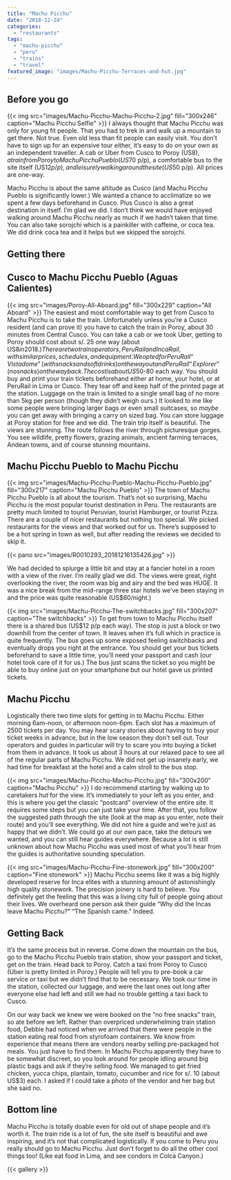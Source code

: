```yaml
---
title: "Machu Picchu"
date: "2018-12-24"
categories: 
  - "restaurants"
tags: 
  - "machu-picchu"
  - "peru"
  - "trains"
  - "travel"
featured_image: "images/Machu-Picchu-Terraces-and-hut.jpg"
---
```


## Before you go

{{< img src="images/Machu-Picchu-Machu-Picchu-2.jpg" fill="300x246" caption="Machu Picchu Selfie" >}}
I always thought that Machu Picchu was only for young fit people. That
you had to trek in and walk up a mountain to get there. Not true. Even
old less than fit people can easily visit. You don’t have to sign up
for an expensive tour either, it’s easy to do on your own as an
independent traveller. A cab or Uber from Cusco to Poroy (US$8), a
train from Poroy to Machu Picchu Pueblo (US$70 p/p), a comfortable bus
to the site itself (US$12 p/p), and leisurely walking around the site
(US$50 p/p). All prices are one-way.

Machu Picchu is about the same altitude as Cusco (and Machu Picchu
Pueblo is significantly lower.) We wanted a chance to acclimatize so
we spent a few days beforehand in Cusco. Plus Cusco is also a great
destination in itself. I’m glad we did. I don’t think we would have
enjoyed walking around Machu Picchu nearly as much if we hadn’t taken
that time. You can also take sorojchi which is a painkiller with
caffeine, or coca tea. We did drink coca tea and it helps but we
skipped the sorojchi.

## Getting there

## Cusco to Machu Picchu Pueblo (Aguas Calientes)

{{< img src="images/Poroy-All-Aboard.jpg" fill="300x229" caption="All Aboard" >}}
The easiest and most comfortable way to get from Cusco to Machu Picchu
is to take the train. Unfortunately unless you’re a Cusco resident
(and can prove it) you have to catch the train in Poroy, about 30
minutes from Central Cusco. You can take a cab or we took Uber,
getting to Poroy should cost about s/. 25 one way (about US$8 in
2018.) There are two train operators, PeruRail and IncaRail, with
similar prices, schedules, and equipment. We opted for PeruRail
“Vistadome” (with snacks and soft drinks) on the way out and PeruRail
“Explorer” (no snacks) on the way back. The cost is about US$50-80
each way. You should buy and print your train tickets beforehand
either at home, your hotel, or at PeruRail in Lima or Cusco. They tear
off and keep half of the printed page at the station. Luggage on the
train is limited to a single small bag of no more than 5kg per person
(though they didn’t weigh ours.) It looked to me like some people were
bringing larger bags or even small suitcases, so _maybe_ you can get
away with bringing a carry on sized bag. You can store luggage at
Poroy station for free and we did. The train trip itself is
beautiful. The views are stunning. The route follows the river through
picturesque gorges. You see wildlife, pretty flowers, grazing animals,
ancient farming terraces, Andean towns, and of course stunning
mountains.

## Machu Picchu Pueblo to Machu Picchu

{{< img src="images/Machu-Picchu-Pueblo-Machu-Picchu-Pueblo.jpg" fill="300x217" caption="Machu Picchu Pueblo" >}}
The town of Machu Picchu Pueblo is all about the tourism. That’s not
so surprising, Machu Picchu _is_ the most popular tourist destination
in Peru. The restaurants are pretty much limited to tourist Peruvian,
tourist Hamburger, or tourist Pizza. There are a couple of nicer
restaurants but nothing too special. We picked restaurants for the
views and that worked out for us. There’s supposed to be a hot spring
in town as well, but after reading the reviews we decided to skip it.

{{< pano src="images/R0010293_20181216135426.jpg" >}}

We had decided to splurge a little bit and stay at a fancier hotel in
a room with a view of the river. I’m really glad we did. The views
were great, right overlooking the river, the room was big and airy and
the bed was HUGE. It was a nice break from the mid-range three star
hotels we’ve been staying in and the price was quite reasonable
(US$60/night.)

{{< img src="images/Machu-Picchu-The-switchbacks.jpg" fill="300x207" caption="The switchbacks" >}}
To get from town to Machu Picchu itself there is a shared bus (US$12
p/p each way). The stop is just a block or two downhill from the
center of town. It leaves when it’s full which in practice is quite
frequently. The bus goes up some exposed feeling switchbacks and
eventually drops you right at the entrance. You should get your bus
tickets beforehand to save a little time, you’ll need your passport
and cash (our hotel took care of it for us.) The bus just scans the
ticket so you might be able to buy online just on your smartphone but
our hotel gave us printed tickets.

## Machu Picchu

Logistically there two time slots for getting in to Machu
Picchu. Either morning 6am-noon, or afternoon noon-6pm. Each slot has
a maximum of 2500 tickets per day. You may hear scary stories about
having to buy your ticket weeks in advance, but in the low season they
don't sell out. Tour operators and guides in particular will try to
scare you into buying a ticket from them in advance. It took us about
3 hours at our relaxed pace to see all of the regular parts of Machu
Picchu. We did not get up insanely early, we had time for breakfast at
the hotel and a calm stroll to the bus stop.

{{< img src="images/Machu-Picchu-Machu-Picchu.jpg" fill="300x200" caption="Machu Picchu" >}}
I do recommend starting by walking up to caretakers hut for the
view. It’s immediately to your left as you enter, and this is where
you get the classic “postcard” overview of the entire site. It
requires some steps but you can just take your time. After that, you
follow the suggested path through the site (look at the map as you
enter, note their route) and you’ll see everything. We did not hire a
guide and we’re just as happy that we didn’t. We could go at our own
pace, take the detours we wanted, and you can still hear guides
everywhere. Because a lot is still unknown about how Machu Picchu was
used most of what you’ll hear from the guides is authoritative
sounding speculation.

{{< img src="images/Machu-Picchu-Fine-stonework.jpg" fill="300x200" caption="Fine stonework" >}}
Machu Picchu seems like it was a big highly developed reserve for Inca
elites with a stunning amount of astonishingly high quality
stonework. The precision joinery is hard to believe. You definitely
get the feeling that this was a living city full of people going about
their lives. We overheard one person ask their guide “Why did the
Incas leave Machu Picchu?” “The Spanish came.” Indeed.

## Getting Back

It’s the same process but in reverse. Come down the mountain on the
bus, go to the Machu Picchu Pueblo train station, show your passport
and ticket, get on the train. Head back to Poroy. Catch a taxi from
Poroy to Cusco (Uber is pretty limited in Poroy.) People will tell you
to pre-book a car service or taxi but we didn’t find that to be
necessary. We took our time in the station, collected our luggage, and
were the last ones out long after everyone else had left and still we
had no trouble getting a taxi back to Cusco.

On our way back we knew we were booked on the “no free snacks” train,
so ate before we left. Rather than overpriced underwhelming train
station food, Debbie had noticed when we arrived that there were
people in the station eating real food from styrofoam containers. We
know from experience that means there are vendors nearby selling
pre-packaged hot meals. You just have to find them. In Machu Picchu
apparently they have to be somewhat discreet, so you look around for
people idling around big plastic bags and ask if they’re selling
food. We managed to get fried chicken, yucca chips, plantain, tomato,
cucumber and rice for s/. 10 (about US$3) each. I asked if I could
take a photo of the vendor and her bag but she said no.

## Bottom line

Machu Picchu is totally doable even for old out of shape people and
it’s worth it. The train ride is a lot of fun, the site itself is
beautiful and awe inspiring, and it’s not that complicated
logistically. If you come to Peru you really should go to Machu
Picchu. Just don’t forget to do all the other cool things too! (Like
eat food in Lima, and see condors in Colca Canyon.)

{{< gallery >}}
